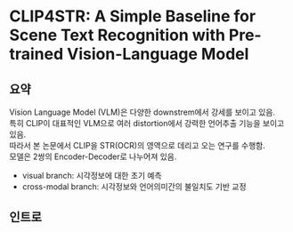 # CLIP4STR: A Simple Baseline for Scene Text Recognition with Pre-trained Vision-Language Model

## 요약
Vision Language Model (VLM)은 다양한 downstrem에서 강세를 보이고 있음.   
특히 CLIP이 대표적인 VLM으로 여러 distortion에서 강력한 언어추출 기능을 보이고 있음.  
따라서 본 논문에서 CLIP을 STR(OCR)의 영역으로 데리고 오는 연구를 수행함.  
모델은 2쌍의 Encoder-Decoder로 나누어져 있음.  
- visual branch: 시각정보에 대한 초기 예측
- cross-modal branch: 시각정보와 언어의미간의 불일치도 기반 교정

## 인트로


